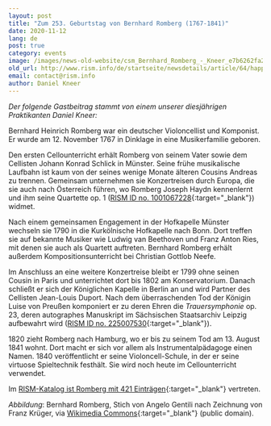 ```yaml
---
layout: post
title: "Zum 253. Geburtstag von Bernhard Romberg (1767-1841)"
date: 2020-11-12
lang: de
post: true
category: events
image: /images/news-old-website/csm_Bernhard_Romberg_-_Kneer_e7b6262fa2.jpg
old_url: http://www.rism.info/de/startseite/newsdetails/article/64/happy-253rd-birthday-bernhard-romberg-1767-1841.html?tx_ttnews[year]=2020&tx_ttnews[month]=07&cHash=52dbc2ce8d15008285e6ba9fbf72973c
email: contact@rism.info
author: Daniel Kneer
---
```



_Der folgende Gastbeitrag stammt von einem unserer diesjährigen Praktikanten Daniel Kneer:_

Bernhard Heinrich Romberg war ein deutscher Violoncellist und Komponist. Er wurde am 12. November 1767 in Dinklage in eine Musikerfamilie geboren.





Den ersten Cellounterricht erhält Romberg von seinem Vater sowie dem Cellisten Johann Konrad Schlick in Münster. Seine frühe musikalische Laufbahn ist kaum von der seines wenige Monate älteren Cousins Andreas zu trennen. Gemeinsam unternehmen sie Konzertreisen durch Europa, die sie auch nach Österreich führen, wo Romberg Joseph Haydn kennenlernt und ihm seine Quartette op. 1 ([RISM ID no. 1001067228](https://opac.rism.info/search?id=1001067228&View=rism){:target="_blank"}) widmet.

Nach einem gemeinsamen Engagement in der Hofkapelle Münster wechseln sie 1790 in die Kurkölnische Hofkapelle nach Bonn. Dort treffen sie auf bekannte Musiker wie Ludwig van Beethoven und Franz Anton Ries, mit denen sie auch als Quartett auftreten. Bernhard Romberg erhält außerdem Kompositionsunterricht bei Christian Gottlob Neefe.

Im Anschluss an eine weitere Konzertreise bleibt er 1799 ohne seinen Cousin in Paris und unterrichtet dort bis 1802 am Konservatorium. Danach schließt er sich der Königlichen Kapelle in Berlin an und wird Partner des Cellisten Jean-Louis Duport. Nach dem überraschenden Tod der Königin Luise von Preußen komponiert er zu deren Ehren die _Trauersymphonie_ op. 23, deren autographes Manuskript im Sächsischen Staatsarchiv Leipzig aufbewahrt wird ([RISM ID no. 225007530](https://opac.rism.info/search?id=225007530&View=rism){:target="_blank"}).

1820 zieht Romberg nach Hamburg, wo er bis zu seinem Tod am 13. August 1841 wohnt. Dort macht er sich vor allem als Instrumentalpädagoge einen Namen. 1840 veröffentlicht er seine Violoncell-Schule, in der er seine virtuose Spieltechnik festhält. Sie wird noch heute im Cellounterricht verwendet.

Im [RISM-Katalog ist Romberg mit 421 Einträgen](https://opac.rism.info/metaopac/search?View=rism&author=Romberg+Bernhard+Heinrich){:target="_blank"} vertreten.



_Abbildung_: Bernhard Romberg, Stich von Angelo Gentili nach Zeichnung von Franz Krüger, via [Wikimedia Commons](https://commons.wikimedia.org/wiki/File:Bernhard_Romberg,_Angelo_Gentili_Stich_nach_Zeichnung_von_Franz_Kr%C3%BCger.jpg){:target="_blank"} (public domain).



